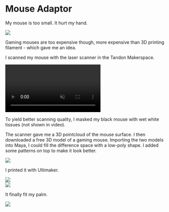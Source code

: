 # Mouse Adaptor
My mouse is too small. It hurt my hand.  

<img src='bare.jpg' />

Gaming mouses are too expensive though, more expensive than 3D printing filament - which gave me an idea.  

I scanned my mouse with the laser scanner in the Tandon Makerspace.  

<video loop autoplay muted>
  <source src="scan.mp4" type="video/mp4">
  <img src='scan.jpg' />
</video>

To yield better scanning quality, I masked my black mouse with wet white tissues (not shown in video).  

The scanner gave me a 3D pointcloud of the mouse surface. I then downloaded a free 3D model of a gaming mouse. Importing the two models into Maya, I could fill the difference space with a low-poly shape. I added some patterns on top to make it look better.  

<img src='cura.jpg' />

I printed it with Ultimaker.  

<img src='final_0.jpg' />
<br />
<img src='final_1.jpg' />

It finally fit my palm.  

<img src='held.jpg' />
